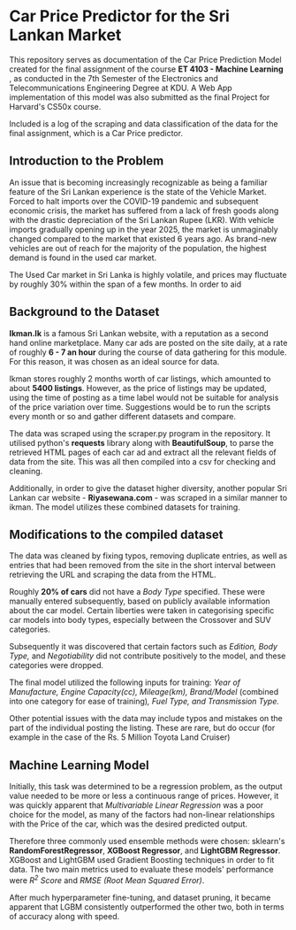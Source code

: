 # Car Price Predictor for the Sri Lankan Market

This repository serves as documentation of the Car Price Prediction Model created for the final assignment of the course **ET 4103 - Machine Learning** , as conducted in the 7th Semester of the Electronics and Telecommunications Engineering Degree at KDU.
A Web App implementation of this model was also submitted as the final Project for Harvard's CS50x course.

Included is a log of the scraping and data classification of the data for the final assignment, which is a Car Price predictor.

## Introduction to the Problem

An issue that is becoming increasingly recognizable as being a familiar feature of the Sri Lankan experience is the state of the Vehicle Market. Forced to halt imports over the COVID-19 pandemic and subsequent economic crisis, the market has suffered from a lack of fresh goods along with the drastic depreciation of the Sri Lankan Rupee (LKR). With vehicle imports gradually opening up in the year 2025, the market is unmaginably changed compared to the market that existed 6 years ago. As brand-new vehicles are out of reach for the majority of the population, the highest demand is found in the used car market.

The Used Car market in Sri Lanka is highly volatile, and prices may fluctuate by roughly 30% within the span of a few months. In order to aid 

## Background to the Dataset

**Ikman.lk** is a famous Sri Lankan website, with a reputation as a second hand online marketplace. Many car ads are posted on the site daily, at a rate of roughly **6 - 7 an hour** during the course of data gathering for this module. For this reason, it was chosen as an ideal source for data.

Ikman stores roughly 2 months worth of car listings, which amounted to about **5400 listings**. However, as the price of listings may be updated, using the time of posting as a time label would not be suitable for analysis of the price variation over time. Suggestions would be to run the scripts every month or so and gather different datasets and compare. 

The data was scraped using the scraper.py program in the repository. It utilised python's **requests** library along with **BeautifulSoup**, to parse the retrieved HTML pages of each car ad and extract all the relevant fields of data from the site. This was all then compiled into a csv for checking and cleaning.

Additionally, in order to give the dataset higher diversity, another popular Sri Lankan car website - **Riyasewana.com** -  was scraped in a similar manner to ikman. The model utilizes these combined datasets for training. 

## Modifications to the compiled dataset 

The data was cleaned by fixing typos, removing duplicate entries, as well as entries that had been removed from the site in the short interval between retrieving the URL and scraping the data from the HTML. 

Roughly **20% of cars** did not have a *Body Type* specified. These were manually entered subsequently, based on publicly available information about the car model. Certain liberties were taken in categorising specific car models into body types, especially between the Crossover and SUV categories. 

Subsequently it was discovered that certain factors such as *Edition, Body Type,* and *Negotiability* did not contribute positively to the model, and these categories were dropped.

The final model utilized the following inputs for training: *Year of Manufacture, Engine Capacity(cc), Mileage(km), Brand/Model* (combined into one category for ease of training)*, Fuel Type, and Transmission Type.*  

Other potential issues with the data may include typos and mistakes on the part of the individual posting the listing. These are rare, but do occur (for example in the case of the Rs. 5 Million Toyota Land Cruiser)

## Machine Learning Model

Initially, this task was determined to be a regression problem, as the output value needed to be more or less a continuous range of prices. However, it was quickly apparent that *Multivariable Linear Regression* was a poor choice for the model, as many of the factors had non-linear relationships with the Price of the car, which was the desired predicted output. 

Therefore three commonly used ensemble methods were chosen: sklearn's **RandomForestRegressor**, **XGBoost Regressor**, and **LightGBM Regressor**. XGBoost and LightGBM used Gradient Boosting techniques in order to fit data. The two main metrics used to evaluate these models' performance were *R<sup>2</sup> Score* and *RMSE (Root Mean Squared Error)*. 

After much hyperparameter fine-tuning, and dataset pruning, it became apparent that LGBM consistently outperformed the other two, both in terms of accuracy along with speed. 
